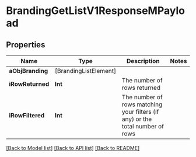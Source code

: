 # BrandingGetListV1ResponseMPayload

## Properties
Name | Type | Description | Notes
------------ | ------------- | ------------- | -------------
**aObjBranding** | [BrandingListElement] |  | 
**iRowReturned** | **Int** | The number of rows returned | 
**iRowFiltered** | **Int** | The number of rows matching your filters (if any) or the total number of rows | 

[[Back to Model list]](../README.md#documentation-for-models) [[Back to API list]](../README.md#documentation-for-api-endpoints) [[Back to README]](../README.md)


